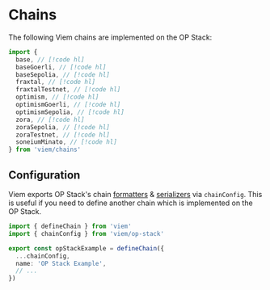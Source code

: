 # Chains

The following Viem chains are implemented on the OP Stack:

```ts
import {
  base, // [!code hl]
  baseGoerli, // [!code hl]
  baseSepolia, // [!code hl]
  fraxtal, // [!code hl]
  fraxtalTestnet, // [!code hl]
  optimism, // [!code hl]
  optimismGoerli, // [!code hl]
  optimismSepolia, // [!code hl]
  zora, // [!code hl]
  zoraSepolia, // [!code hl]
  zoraTestnet, // [!code hl]
  soneiumMinato, // [!code hl]
} from 'viem/chains'
```

## Configuration

Viem exports OP Stack's chain [formatters](/docs/chains/formatters) & [serializers](/docs/chains/serializers) via `chainConfig`. This is useful if you need to define another chain which is implemented on the OP Stack.

```ts
import { defineChain } from 'viem'
import { chainConfig } from 'viem/op-stack'

export const opStackExample = defineChain({
  ...chainConfig,
  name: 'OP Stack Example',
  // ...
})
```

